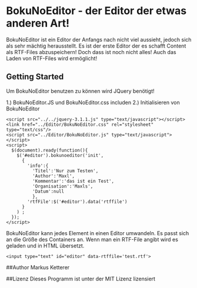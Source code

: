 # BokuNoEditor - der Editor der etwas anderen Art!

BokuNoEditor ist ein Editor der Anfangs nach nicht viel aussieht, jedoch sich als sehr mächtig herausstellt. Es ist der erste Editor der es schafft Content als RTF-Files abzuspeichern! Doch dass ist noch nicht alles! Auch das Laden von RTF-Files wird ermöglicht!
## Getting Started 
Um BokuNoEditor benutzen zu können wird JQuery benötigt! 

1.) BokuNoEditor.JS und BokuNoEditor.css includen 
2.) Initialisieren von BokuNoEditor
```
<script src="../../jquery-3.1.1.js" type="text/javascript"></script>
<link href="../Editor/BokuNoEditor.css" rel="stylesheet" type="text/css"/>
<script src="../Editor/BokuNoEditor.js" type="text/javascript"></script>
<script>
  $(document).ready(function(){
    $('#editor').bokunoeditor('init',
      {
        'info':{
          'Titel':'Nur zum Testen',
          'Author':'Maxl',
          'Kommentar':'das ist ein Test',
          'Organisation':'Maxls',
          'Datum':null
          },
        'rtfFile':$('#editor').data('rtffile')
      }
    ) ;
  });
</script>
```
BokuNoEditor kann jedes Element in einen Editor umwandeln. Es passt sich an die Größe des Containers an. Wenn man ein RTF-File angibt wird es geladen und in HTML übersetzt.
```
<input type="text" id="editor" data-rtffile='test.rtf'>
```

##Author
Markus Ketterer

##Lizenz
Dieses Programm ist unter der MIT Lizenz lizensiert
